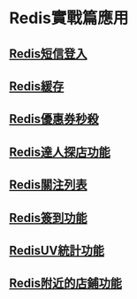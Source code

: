 # Redis實戰篇應用

## [Redis短信登入](Redis短信登入)
## [Redis緩存](Redis緩存)
## [Redis優惠券秒殺](Redis優惠券秒殺)
## [Redis達人探店功能](Redis達人探店功能)
## [Redis關注列表](Redis關注列表)
## [Redis簽到功能](Redis簽到功能)
## [RedisUV統計功能](RedisUV統計功能)
## [Redis附近的店鋪功能](Redis附近的店鋪功能)